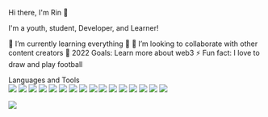 Hi there, I'm Rin 👋


I'm a youth, student, Developer, and Learner!

🌱 I’m currently learning everything 🤣
👯 I’m looking to collaborate with other content creators
🥅 2022 Goals: Learn more about web3
⚡ Fun fact: I love to draw and play football

Languages and Tools
</br>
<img src=" https://img.shields.io/badge/Adobe%20Photoshop-31A8FF?style=for-the-badge&logo=Adobe%20Photoshop&logoColor=black ">
<img src=" https://img.shields.io/badge/Adobe%20XD-470137?style=for-the-badge&logo=Adobe%20XD&logoColor=#FF61F6 ">
<img src=" https://img.shields.io/badge/Figma-F24E1E?style=for-the-badge&logo=figma&logoColor=white ">
<img src=" https://img.shields.io/badge/Visual_Studio_Code-0078D4?style=for-the-badge&logo=visual%20studio%20code&logoColor=white ">
<img src=" https://img.shields.io/badge/GitHub-100000?style=for-the-badge&logo=github&logoColor=white ">
<img src=" https://img.shields.io/badge/HTML5-E34F26?style=for-the-badge&logo=html5&logoColor=white ">
<img src=" https://img.shields.io/badge/CSS3-1572B6?style=for-the-badge&logo=css3&logoColor=white ">
<img src=" https://img.shields.io/badge/Bootstrap-563D7C?style=for-the-badge&logo=bootstrap&logoColor=white ">
<img src=" https://img.shields.io/badge/JavaScript-323330?style=for-the-badge&logo=javascript&logoColor=F7DF1E ">
<img src=" https://img.shields.io/badge/jQuery-0769AD?style=for-the-badge&logo=jquery&logoColor=white ">
<img src=" https://img.shields.io/badge/React-20232A?style=for-the-badge&logo=react&logoColor=61DAFB ">
<img src=" https://img.shields.io/badge/Redux-593D88?style=for-the-badge&logo=redux&logoColor=white ">
<img src=" https://img.shields.io/badge/React_Native-20232A?style=for-the-badge&logo=react&logoColor=61DAFB " >
<img src=" https://img.shields.io/badge/PHP-777BB4?style=for-the-badge&logo=php&logoColor=white " >
<img src=" https://img.shields.io/badge/Laravel-FF2D20?style=for-the-badge&logo=laravel&logoColor=white " >
<img src=" https://img.shields.io/badge/Java-ED8B00?style=for-the-badge&logo=java&logoColor=white " >
</br>

<img src="https://github-readme-stats.vercel.app/api?username=rinnz7o7&&show_icons=true&title_color=ffffff&icon_color=bb2acf&text_color=daf7dc&bg_color=151515">
